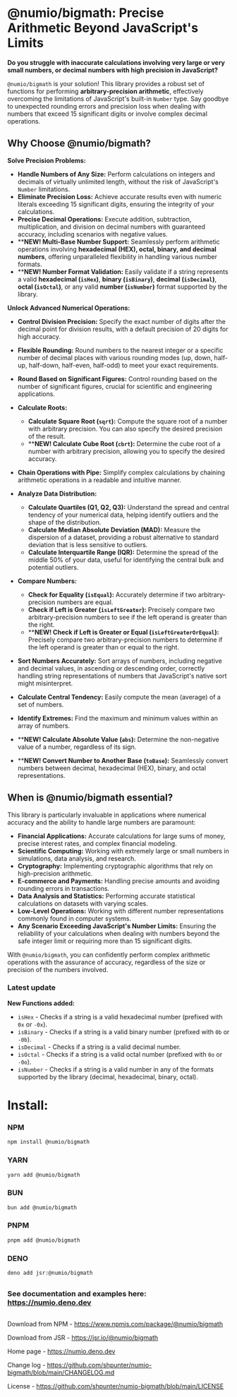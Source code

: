 # @numio/bigmath: Precise Arithmetic Beyond JavaScript's Limits

**Do you struggle with inaccurate calculations involving very large or very small numbers, or decimal numbers with high precision in JavaScript?**

`@numio/bigmath` is your solution! This library provides a robust set of functions for performing **arbitrary-precision arithmetic**, effectively overcoming the limitations of JavaScript's built-in `Number` type. Say goodbye to unexpected rounding errors and precision loss when dealing with numbers that exceed 15 significant digits or involve complex decimal operations.

## Why Choose @numio/bigmath?

**Solve Precision Problems:**

* **Handle Numbers of Any Size:** Perform calculations on integers and decimals of virtually unlimited length, without the risk of JavaScript's `Number` limitations.
* **Eliminate Precision Loss:** Achieve accurate results even with numeric literals exceeding 15 significant digits, ensuring the integrity of your calculations.
* **Precise Decimal Operations:** Execute addition, subtraction, multiplication, and division on decimal numbers with guaranteed accuracy, including scenarios with negative values.
* ****NEW! Multi-Base Number Support:** Seamlessly perform arithmetic operations involving **hexadecimal (HEX), octal, binary, and decimal numbers**, offering unparalleled flexibility in handling various number formats.
* ****NEW! Number Format Validation:** Easily validate if a string represents a valid **hexadecimal (`isHex`)**, **binary (`isBinary`)**, **decimal (`isDecimal`)**, **octal (`isOctal`)**, or any valid **number (`isNumber`)** format supported by the library.



**Unlock Advanced Numerical Operations:**

* **Control Division Precision:** Specify the exact number of digits after the decimal point for division results, with a default precision of 20 digits for high accuracy.
* **Flexible Rounding:** Round numbers to the nearest integer or a specific number of decimal places with various rounding modes (up, down, half-up, half-down, half-even, half-odd) to meet your exact requirements.
* **Round Based on Significant Figures:** Control rounding based on the number of significant figures, crucial for scientific and engineering applications.
* **Calculate Roots:**
    * **Calculate Square Root (`sqrt`):** Compute the square root of a number with arbitrary precision. You can also specify the desired precision of the result.
    * ****NEW! Calculate Cube Root (`cbrt`):** Determine the cube root of a number with arbitrary precision, allowing you to specify the desired accuracy.

* **Chain Operations with Pipe:** Simplify complex calculations by chaining arithmetic operations in a readable and intuitive manner.
* **Analyze Data Distribution:**
    * **Calculate Quartiles (Q1, Q2, Q3):** Understand the spread and central tendency of your numerical data, helping identify outliers and the shape of the distribution.
    * **Calculate Median Absolute Deviation (MAD):** Measure the dispersion of a dataset, providing a robust alternative to standard deviation that is less sensitive to outliers.
    * **Calculate Interquartile Range (IQR):** Determine the spread of the middle 50% of your data, useful for identifying the central bulk and potential outliers.
* **Compare Numbers:**
    * **Check for Equality (`isEqual`):** Accurately determine if two arbitrary-precision numbers are equal.
    * **Check if Left is Greater (`isLeftGreater`):** Precisely compare two arbitrary-precision numbers to see if the left operand is greater than the right.
    * ****NEW! Check if Left is Greater or Equal (`isLeftGreaterOrEqual`):** Precisely compare two arbitrary-precision numbers to determine if the left operand is greater than or equal to the right.
* **Sort Numbers Accurately:** Sort arrays of numbers, including negative and decimal values, in ascending or descending order, correctly handling string representations of numbers that JavaScript's native sort might misinterpret.
* **Calculate Central Tendency:** Easily compute the mean (average) of a set of numbers.
* **Identify Extremes:** Find the maximum and minimum values within an array of numbers.
* ****NEW! Calculate Absolute Value (`abs`):** Determine the non-negative value of a number, regardless of its sign.
* ****NEW! Convert Number to Another Base (`toBase`):** Seamlessly convert numbers between decimal, hexadecimal (HEX), binary, and octal representations.

## When is @numio/bigmath essential?

This library is particularly invaluable in applications where numerical accuracy and the ability to handle large numbers are paramount:

* **Financial Applications:** Accurate calculations for large sums of money, precise interest rates, and complex financial modeling.
* **Scientific Computing:** Working with extremely large or small numbers in simulations, data analysis, and research.
* **Cryptography:** Implementing cryptographic algorithms that rely on high-precision arithmetic.
* **E-commerce and Payments:** Handling precise amounts and avoiding rounding errors in transactions.
* **Data Analysis and Statistics:** Performing accurate statistical calculations on datasets with varying scales.
* **Low-Level Operations:** Working with different number representations commonly found in computer systems.
* **Any Scenario Exceeding JavaScript's Number Limits:** Ensuring the reliability of your calculations when dealing with numbers beyond the safe integer limit or requiring more than 15 significant digits.

With `@numio/bigmath`, you can confidently perform complex arithmetic operations with the assurance of accuracy, regardless of the size or precision of the numbers involved.

### Latest update

**New Functions added:**

* `isHex` - Checks if a string is a valid hexadecimal number (prefixed with `0x` or `-0x`).
* `isBinary` - Checks if a string is a valid binary number (prefixed with `0b` or `-0b`).
* `isDecimal` - Checks if a string is a valid decimal number.
* `isOctal` - Checks if a string is a valid octal number (prefixed with `0o` or `-0o`).
* `isNumber` - Checks if a string is a valid number in any of the formats supported by the library (decimal, hexadecimal, binary, octal).

# Install:

### NPM

```bash
npm install @numio/bigmath
```

### YARN

```bash
yarn add @numio/bigmath
```

### BUN

```bash
bun add @numio/bigmath
```

### PNPM

```bash
pnpm add @numio/bigmath
```

### DENO

```bash
deno add jsr:@numio/bigmath
```

##
### See documentation and examples here: https://numio.deno.dev 
##

Download from NPM - https://www.npmjs.com/package/@numio/bigmath

Download from JSR - https://jsr.io/@numio/bigmath

Home page - https://numio.deno.dev

Change log - https://github.com/shpunter/numio-bigmath/blob/main/CHANGELOG.md

License - https://github.com/shpunter/numio-bigmath/blob/main/LICENSE
